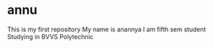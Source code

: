 # annu
This is my first repository
My name is anannya 
I am fifth sem student
Studying in BVVS Polytechnic